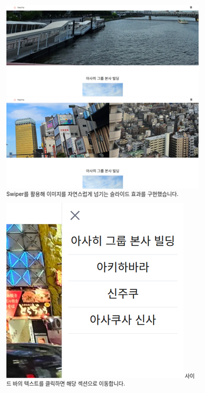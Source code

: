 ![1번 이미지](https://raw.githubusercontent.com/blueA003/TokyoTrip/master/public/image/1.png)
![2번 이미지](https://raw.githubusercontent.com/blueA003/TokyoTrip/master/public/image/3.png)
Swiper를 활용해 이미지를 자연스럽게 넘기는 슬라이드 효과를 구현했습니다.


![3번 이미지](https://raw.githubusercontent.com/blueA003/TokyoTrip/master/public/image/2.png)
사이드 바의 텍스트를 클릭하면 해당 섹션으로 이동합니다.

